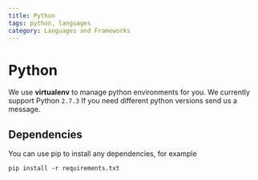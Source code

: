 ```yaml
---
title: Python
tags: python, languages
category: Languages and Frameworks
---
```


# Python

We use **virtualenv** to manage python environments for you. We currently support Python ```2.7.3``` If you need different python versions send us a message.

## Dependencies
You can use pip to install any dependencies, for example

~~~shell
pip install -r requirements.txt
~~~
